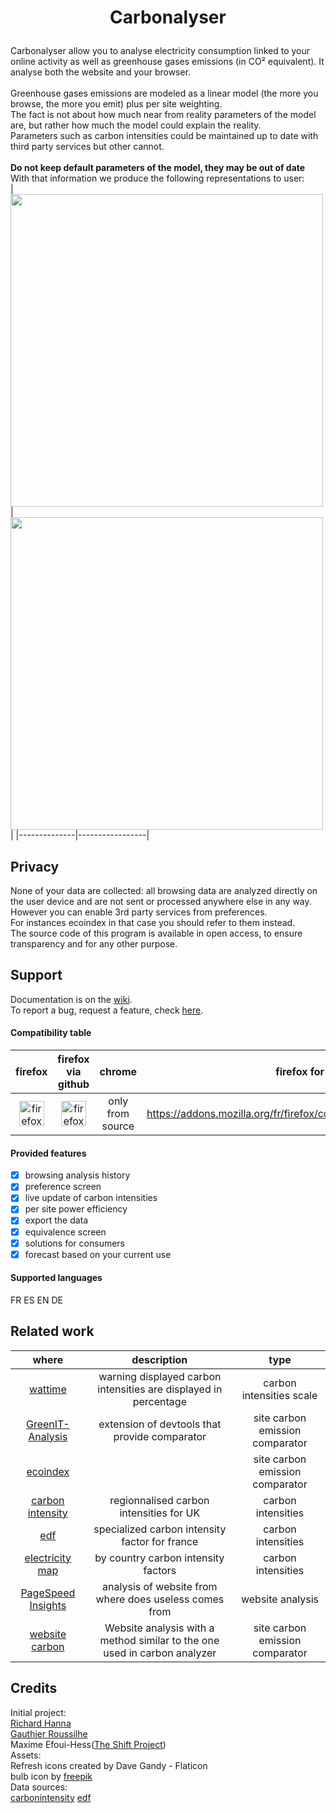# <p align="center">Carbonalyser</p>
Carbonalyser allow you to analyse electricity consumption linked to your online activity as well as greenhouse gases emissions (in CO² equivalent). It analyse both the website and your browser.<br />
<br />
Greenhouse gases emissions are modeled as a linear model (the more you browse, the more you emit) plus per site weighting.<br />
The fact is not about how much near from reality parameters of the model are, but rather how much the model could explain the reality.<br />
Parameters such as carbon intensities could be maintained up to date with third party services but other cannot.<br />
<br />
<b>Do not keep default parameters of the model, they may be out of date</b>
<br />
With that information we produce the following representations to user:<br />
|     <img src="https://user-images.githubusercontent.com/97546053/176733414-6d79545c-f14e-4438-bfcd-d1d85fd298fc.png" width="500px" />         |        <img src="https://user-images.githubusercontent.com/97546053/176733126-b628e353-7f05-409f-a47f-1e8d322ed5d1.png" width="500px" />         |
|--------------|-----------------|

<!-- [<img alt="chrome via github" src="https://upload.wikimedia.org/wikipedia/commons/thumb/e/e2/Google_Chrome_icon_%282011%29.svg/512px-Google_Chrome_icon_%282011%29.svg.png" width="40px" />](https://github.com/AAABBBCCCAAAA/Carbonalyser/wiki/Install-for-chrome---without-chrome-webstore)  -->

## Privacy

None of your data are collected: all browsing data are analyzed directly on the user device and are not sent or processed anywhere else in any way.<br />
However you can enable 3rd party services from preferences.<br />
For instances ecoindex in that case you should refer to them instead.<br />
The source code of this program is available in open access, to ensure transparency and for any other purpose. 

## Support

Documentation is on the [wiki](https://github.com/AAABBBCCCAAAA/Carbonalyser/wiki).<br />
To report a bug, request a feature, check [here](https://github.com/AAABBBCCCAAAA/Carbonalyser/issues).
#### Compatibility table
| firefox  | firefox via github | chrome                | firefox for android |
|:----------:|:------------------------:|:-------------------------:|:------------:|
| [<img alt="firefox" width="40px" src="https://upload.wikimedia.org/wikipedia/commons/thumb/6/66/Firefox_logo.png/636px-Firefox_logo.png" />](https://addons.mozilla.org/fr/firefox/addon/carbonalyser-fork/)     | [<img alt="firefox via github" width="40px" src="https://github.githubassets.com/images/modules/logos_page/GitHub-Mark.png"/>](https://github.com/AAABBBCCCAAAA/Carbonalyser/releases) | only from source | https://addons.mozilla.org/fr/firefox/collections/17360161/carbonalyser/ |
#### Provided features
- [x] browsing analysis history
- [x] preference screen
- [x] live update of carbon intensities
- [x] per site power efficiency
- [x] export the data
- [x] equivalence screen
- [x] solutions for consumers
- [x] forecast based on your current use
#### Supported languages
FR ES EN DE

## Related work

| where | description | type |
|:----------:|:------------------------:|:-----:|
|[wattime](https://www.watttime.org/)| warning displayed carbon intensities are displayed in percentage | carbon intensities scale |
|[GreenIT-Analysis](https://addons.mozilla.org/fr/firefox/addon/greenit-analysis/)| extension of devtools that provide comparator | site carbon emission comparator |
|[ecoindex](http://www.ecoindex.fr/)| | site carbon emission comparator |
|[carbon intensity](https://carbonintensity.org.uk/) | regionnalised carbon intensities for UK | carbon intensities |
|[edf](https://opendata.edf.fr/api/records/1.0/search/?dataset=indicateurs-de-performance-extra-financiere&q=&facet=annee&facet=engagements_rse&facet=csr_goals&facet=indicateurs_cles_de_performance&facet=performance_indicators&refine.indicateurs_cles_de_performance=Intensit%C3%A9+carbone%C2%A0%3A+%C3%A9missions+sp%C3%A9cifiques+de+CO2+dues+%C3%A0+la+production+d%E2%80%99%C3%A9lectricit%C3%A9+%E2%88%9A+(gCO2%2FkWh)) | specialized carbon intensity factor for france | carbon intensities |
|[electricity map](https://app.electricitymap.org/map) | by country carbon intensity factors | carbon intensities |
|[PageSpeed Insights](https://pagespeed.web.dev/?hl=fr) | analysis of website from where does useless comes from |website analysis |
|[website carbon](https://www.websitecarbon.com/how-does-it-work/) | Website analysis with a method similar to the one used in carbon analyzer |site carbon emission comparator|

## Credits

Initial project:<br />
[Richard Hanna](https://twitter.com/richardhanna)<br />
[Gauthier Roussilhe](http://gauthierroussilhe.com)<br />
Maxime Efoui-Hess([The Shift Project](https://theshiftproject.org/en/home/))<br />
Assets:<br />
Refresh icons created by Dave Gandy - Flaticon<br />
bulb icon by [freepik](https://www.flaticon.com/fr/auteurs/freepik)<br />
Data sources:<br />
[carbonintensity](https://carbonintensity.org.uk/)
[edf](https://opendata.edf.fr/api/records/1.0/search/?dataset=indicateurs-de-performance-extra-financiere&q=&facet=annee&facet=engagements_rse&facet=csr_goals&facet=indicateurs_cles_de_performance&facet=performance_indicators&refine.indicateurs_cles_de_performance=Intensit%C3%A9+carbone%C2%A0%3A+%C3%A9missions+sp%C3%A9cifiques+de+CO2+dues+%C3%A0+la+production+d%E2%80%99%C3%A9lectricit%C3%A9+%E2%88%9A+(gCO2%2FkWh))<br />
